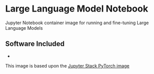 # Large Language Model Notebook
Jupyter Notebook container image for running and fine-tuning Large Language Models

## Software Included
- 

This image is based upon the [Jupyter Stack PyTorch image](https://github.com/jupyter/docker-stacks/tree/main/images/pytorch-notebook)